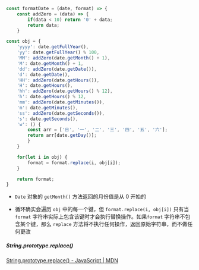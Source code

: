 ```JavaScript
const formatDate = (date, format) => {
	const addZero = (data) => {
		if(data < 10) return '0' + data;
		return data;
	}

const obj = {
	'yyyy': date.getFullYear(),
	'yy': date.getFullYear() % 100,
	'MM': addZero(date.getMonth() + 1),
	'M': date.getMonth() + 1,
	'dd': addZero(date.getDate()),
	'd': date.getDate(),
	'HH': addZero(date.getHours()),
	'H': date.getHours(),
	'hh': addZero(date.getHours() % 12),
	'h': date.getHours() % 12,
	'mm': addZero(date.getMinutes()),
	'm': date.getMinutes(),
	'ss': addZero(date.getSeconds()),
	's': date.getSeconds(),
	'w': () {
		const arr = ['日', '一', '二', '三', '四', '五', '六'];
		return arr[date.getDay()];
		}
	}

	for(let i in obj) {
		format = format.replace(i, obj[i]);
	}

	return format;
}
```

- `Date` 对象的 `getMonth()` 方法返回的月份值是从 0 开始的

- 循环确实会遍历 `obj` 中的每一个键，但 `format.replace(i, obj[i])` 只有当 `format` 字符串实际上包含该键时才会执行替换操作。如果`format` 字符串不包含某个键，那么 `replace` 方法将不执行任何操作，返回原始字符串，而不做任何更改

##### String.prototype.replace()

[String.prototype.replace() - JavaScript | MDN](https://developer.mozilla.org/zh-CN/docs/Web/JavaScript/Reference/Global_Objects/String/replace)
